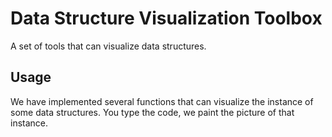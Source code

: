 # Data Structure Visualization Toolbox

A set of tools that can visualize data structures.

## Usage

We have implemented several functions that can visualize the instance of some data structures. You type the code, we paint the picture of that instance.
